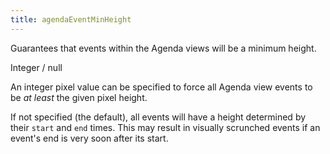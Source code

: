 ```yaml
---
title: agendaEventMinHeight
---
```


Guarantees that events within the Agenda views will be a minimum height.

<div class='spec' markdown='1'>
Integer / null
</div>

An integer pixel value can be specified to force all Agenda view events to be *at least* the given pixel height.

If not specified (the default), all events will have a height determined by their `start` and `end` times. This may result in visually scrunched events if an event's end is very soon after its start.
